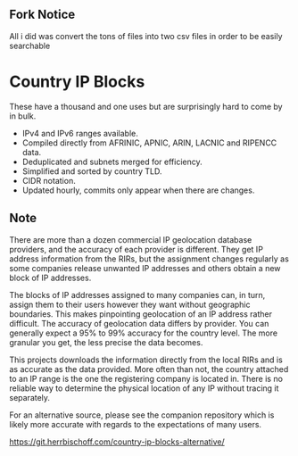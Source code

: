
## Fork Notice
All i did was convert the tons of files into two csv files in order to be easily searchable


# Country IP Blocks

These have a thousand and one uses but are surprisingly hard to come by in
bulk.

* IPv4 and IPv6 ranges available.
* Compiled directly from AFRINIC, APNIC, ARIN, LACNIC and RIPENCC data.
* Deduplicated and subnets merged for efficiency.
* Simplified and sorted by country TLD.
* CIDR notation.
* Updated hourly, commits only appear when there are changes.

## Note

There are more than a dozen commercial IP geolocation database providers, and
the accuracy of each provider is different. They get IP address information
from the RIRs, but the assignment changes regularly as some companies release
unwanted IP addresses and others obtain a new block of IP addresses.

The blocks of IP addresses assigned to many companies can, in turn, assign them
to their users however they want without geographic boundaries. This makes
pinpointing geolocation of an IP address rather difficult. The accuracy of
geolocation data differs by provider. You can generally expect a 95% to 99%
accuracy for the country level. The more granular you get, the less precise the
data becomes.

This projects downloads the information directly from the local RIRs and is as
accurate as the data provided. More often than not, the country attached to an
IP range is the one the registering company is located in. There is no reliable
way to determine the physical location of any IP without tracing it separately.

For an alternative source, please see the companion repository which is likely
more accurate with regards to the expectations of many users.

<https://git.herrbischoff.com/country-ip-blocks-alternative/>
